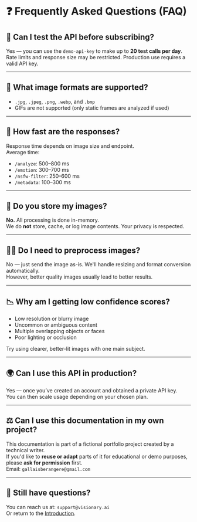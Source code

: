# ❓ Frequently Asked Questions (FAQ)

## 🧪 Can I test the API before subscribing?

Yes — you can use the `demo-api-key` to make up to **20 test calls per day**.  
Rate limits and response size may be restricted. Production use requires a valid API key.

---

## 📂 What image formats are supported?

- `.jpg`, `.jpeg`, `.png`, `.webp`, and `.bmp`
- GIFs are not supported (only static frames are analyzed if used)

---

## 🚀 How fast are the responses?

Response time depends on image size and endpoint.  
Average time:  

- `/analyze`: 500–800 ms  
- `/emotion`: 300–700 ms  
- `/nsfw-filter`: 250–600 ms  
- `/metadata`: 100–300 ms  

---

## 🔐 Do you store my images?

**No.** All processing is done in-memory.  
We do **not** store, cache, or log image contents. Your privacy is respected.

---

## 🧑‍💻 Do I need to preprocess images?

No — just send the image as-is. We'll handle resizing and format conversion automatically.  
However, better quality images usually lead to better results.

---

## 📉 Why am I getting low confidence scores?

- Low resolution or blurry image  
- Uncommon or ambiguous content  
- Multiple overlapping objects or faces  
- Poor lighting or occlusion  

Try using clearer, better-lit images with one main subject.

---

## 🌍 Can I use this API in production?

Yes — once you’ve created an account and obtained a private API key.  
You can then scale usage depending on your chosen plan.

---

## ⚖️ Can I use this documentation in my own project?

This documentation is part of a fictional portfolio project created by a technical writer.  
If you'd like to **reuse or adapt** parts of it for educational or demo purposes, please **ask for permission** first.  
Email: `gallaisberangere@gmail.com`

---

## 🧭 Still have questions?

You can reach us at: `support@visionary.ai`  
Or return to the [Introduction](./introduction.md).
